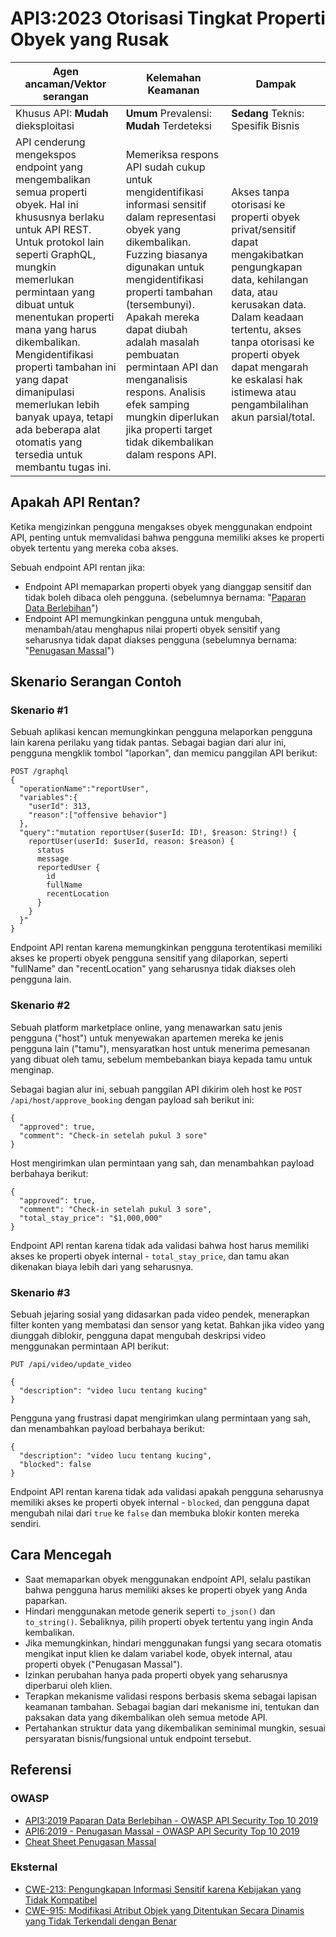 # API3:2023 Otorisasi Tingkat Properti Obyek yang Rusak

| Agen ancaman/Vektor serangan | Kelemahan Keamanan | Dampak |
| - | - | - |
| Khusus API: **Mudah** dieksploitasi | **Umum** Prevalensi: **Mudah** Terdeteksi | **Sedang** Teknis: Spesifik Bisnis |
| API cenderung mengekspos endpoint yang mengembalikan semua properti obyek. Hal ini khususnya berlaku untuk API REST. Untuk protokol lain seperti GraphQL, mungkin memerlukan permintaan yang dibuat untuk menentukan properti mana yang harus dikembalikan. Mengidentifikasi properti tambahan ini yang dapat dimanipulasi memerlukan lebih banyak upaya, tetapi ada beberapa alat otomatis yang tersedia untuk membantu tugas ini. | Memeriksa respons API sudah cukup untuk mengidentifikasi informasi sensitif dalam representasi obyek yang dikembalikan. Fuzzing biasanya digunakan untuk mengidentifikasi properti tambahan (tersembunyi). Apakah mereka dapat diubah adalah masalah pembuatan permintaan API dan menganalisis respons. Analisis efek samping mungkin diperlukan jika properti target tidak dikembalikan dalam respons API. | Akses tanpa otorisasi ke properti obyek privat/sensitif dapat mengakibatkan pengungkapan data, kehilangan data, atau kerusakan data. Dalam keadaan tertentu, akses tanpa otorisasi ke properti obyek dapat mengarah ke eskalasi hak istimewa atau pengambilalihan akun parsial/total. | 

## Apakah API Rentan?

Ketika mengizinkan pengguna mengakses obyek menggunakan endpoint API, penting untuk memvalidasi bahwa pengguna memiliki akses ke properti obyek tertentu yang mereka coba akses.

Sebuah endpoint API rentan jika:

* Endpoint API memaparkan properti obyek yang dianggap sensitif dan tidak boleh dibaca oleh pengguna. (sebelumnya bernama: "[Paparan Data Berlebihan][1]")  
* Endpoint API memungkinkan pengguna untuk mengubah, menambah/atau menghapus nilai properti obyek sensitif yang seharusnya tidak dapat diakses pengguna (sebelumnya bernama: "[Penugasan Massal][2]")

## Skenario Serangan Contoh

### Skenario #1

Sebuah aplikasi kencan memungkinkan pengguna melaporkan pengguna lain karena perilaku yang tidak pantas. Sebagai bagian dari alur ini, pengguna mengklik tombol "laporkan", dan memicu panggilan API berikut:

```
POST /graphql
{
  "operationName":"reportUser",
  "variables":{
    "userId": 313,
    "reason":["offensive behavior"]
  },
  "query":"mutation reportUser($userId: ID!, $reason: String!) {
    reportUser(userId: $userId, reason: $reason) {
      status
      message
      reportedUser {
        id
        fullName
        recentLocation
      }
    }
  }"
}
```

Endpoint API rentan karena memungkinkan pengguna terotentikasi memiliki akses ke properti obyek pengguna sensitif yang dilaporkan, seperti "fullName" dan "recentLocation" yang seharusnya tidak diakses oleh pengguna lain.

### Skenario #2

Sebuah platform marketplace online, yang menawarkan satu jenis pengguna ("host") untuk menyewakan apartemen mereka ke jenis pengguna lain ("tamu"), mensyaratkan host untuk menerima pemesanan yang dibuat oleh tamu, sebelum membebankan biaya kepada tamu untuk menginap.

Sebagai bagian alur ini, sebuah panggilan API dikirim oleh host ke `POST /api/host/approve_booking` dengan payload sah berikut ini:

```
{
  "approved": true,
  "comment": "Check-in setelah pukul 3 sore" 
}
```

Host mengirimkan ulan permintaan yang sah, dan menambahkan payload berbahaya berikut: 

```
{
  "approved": true, 
  "comment": "Check-in setelah pukul 3 sore",
  "total_stay_price": "$1,000,000"
}
```

Endpoint API rentan karena tidak ada validasi bahwa host harus memiliki akses ke properti obyek internal - `total_stay_price`, dan tamu akan dikenakan biaya lebih dari yang seharusnya.

### Skenario #3

Sebuah jejaring sosial yang didasarkan pada video pendek, menerapkan filter konten yang membatasi dan sensor yang ketat. Bahkan jika video yang diunggah diblokir, pengguna dapat mengubah deskripsi video menggunakan permintaan API berikut:

```
PUT /api/video/update_video

{
  "description": "video lucu tentang kucing" 
}
```

Pengguna yang frustrasi dapat mengirimkan ulang permintaan yang sah, dan menambahkan payload berbahaya berikut:

```
{
  "description": "video lucu tentang kucing",
  "blocked": false  
}
```

Endpoint API rentan karena tidak ada validasi apakah pengguna seharusnya memiliki akses ke properti obyek internal - `blocked`, dan pengguna dapat mengubah nilai dari `true` ke `false` dan membuka blokir konten mereka sendiri.

## Cara Mencegah

* Saat memaparkan obyek menggunakan endpoint API, selalu pastikan bahwa pengguna harus memiliki akses ke properti obyek yang Anda paparkan.
* Hindari menggunakan metode generik seperti `to_json()` dan `to_string()`. Sebaliknya, pilih properti obyek tertentu yang ingin Anda kembalikan.  
* Jika memungkinkan, hindari menggunakan fungsi yang secara otomatis mengikat input klien ke dalam variabel kode, obyek internal, atau properti obyek ("Penugasan Massal").
* Izinkan perubahan hanya pada properti obyek yang seharusnya diperbarui oleh klien.
* Terapkan mekanisme validasi respons berbasis skema sebagai lapisan keamanan tambahan. Sebagai bagian dari mekanisme ini, tentukan dan paksakan data yang dikembalikan oleh semua metode API.
* Pertahankan struktur data yang dikembalikan seminimal mungkin, sesuai persyaratan bisnis/fungsional untuk endpoint tersebut.

## Referensi

### OWASP

* [API3:2019 Paparan Data Berlebihan - OWASP API Security Top 10 2019][1]  
* [API6:2019 - Penugasan Massal - OWASP API Security Top 10 2019][2]
* [Cheat Sheet Penugasan Massal][3]

### Eksternal

* [CWE-213: Pengungkapan Informasi Sensitif karena Kebijakan yang Tidak Kompatibel][4]
* [CWE-915: Modifikasi Atribut Objek yang Ditentukan Secara Dinamis yang Tidak Terkendali dengan Benar][5]

[1]: https://owasp.org/API-Security/editions/2019/id/0xa3-excessive-data-exposure/
[2]: https://owasp.org/API-Security/editions/2019/id/0xa6-mass-assignment/ 
[3]: https://cheatsheetseries.owasp.org/cheatsheets/Mass_Assignment_Cheat_Sheet.html
[4]: https://cwe.mitre.org/data/definitions/213.html
[5]: https://cwe.mitre.org/data/definitions/915.html

